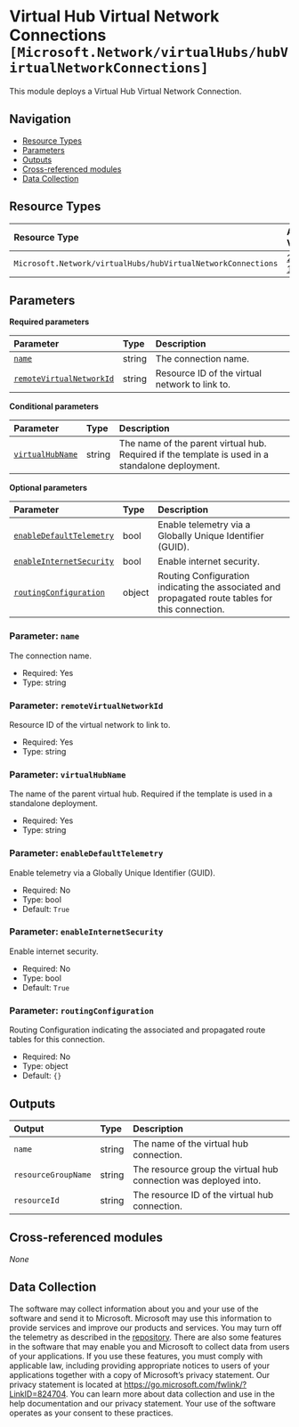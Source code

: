# Virtual Hub Virtual Network Connections `[Microsoft.Network/virtualHubs/hubVirtualNetworkConnections]`

This module deploys a Virtual Hub Virtual Network Connection.

## Navigation

- [Resource Types](#Resource-Types)
- [Parameters](#Parameters)
- [Outputs](#Outputs)
- [Cross-referenced modules](#Cross-referenced-modules)
- [Data Collection](#Data-Collection)

## Resource Types

| Resource Type | API Version |
| :-- | :-- |
| `Microsoft.Network/virtualHubs/hubVirtualNetworkConnections` | [2022-11-01](https://learn.microsoft.com/en-us/azure/templates/Microsoft.Network/2022-11-01/virtualHubs/hubVirtualNetworkConnections) |

## Parameters

**Required parameters**

| Parameter | Type | Description |
| :-- | :-- | :-- |
| [`name`](#parameter-name) | string | The connection name. |
| [`remoteVirtualNetworkId`](#parameter-remotevirtualnetworkid) | string | Resource ID of the virtual network to link to. |

**Conditional parameters**

| Parameter | Type | Description |
| :-- | :-- | :-- |
| [`virtualHubName`](#parameter-virtualhubname) | string | The name of the parent virtual hub. Required if the template is used in a standalone deployment. |

**Optional parameters**

| Parameter | Type | Description |
| :-- | :-- | :-- |
| [`enableDefaultTelemetry`](#parameter-enabledefaulttelemetry) | bool | Enable telemetry via a Globally Unique Identifier (GUID). |
| [`enableInternetSecurity`](#parameter-enableinternetsecurity) | bool | Enable internet security. |
| [`routingConfiguration`](#parameter-routingconfiguration) | object | Routing Configuration indicating the associated and propagated route tables for this connection. |

### Parameter: `name`

The connection name.

- Required: Yes
- Type: string

### Parameter: `remoteVirtualNetworkId`

Resource ID of the virtual network to link to.

- Required: Yes
- Type: string

### Parameter: `virtualHubName`

The name of the parent virtual hub. Required if the template is used in a standalone deployment.

- Required: Yes
- Type: string

### Parameter: `enableDefaultTelemetry`

Enable telemetry via a Globally Unique Identifier (GUID).

- Required: No
- Type: bool
- Default: `True`

### Parameter: `enableInternetSecurity`

Enable internet security.

- Required: No
- Type: bool
- Default: `True`

### Parameter: `routingConfiguration`

Routing Configuration indicating the associated and propagated route tables for this connection.

- Required: No
- Type: object
- Default: `{}`


## Outputs

| Output | Type | Description |
| :-- | :-- | :-- |
| `name` | string | The name of the virtual hub connection. |
| `resourceGroupName` | string | The resource group the virtual hub connection was deployed into. |
| `resourceId` | string | The resource ID of the virtual hub connection. |

## Cross-referenced modules

_None_

## Data Collection

The software may collect information about you and your use of the software and send it to Microsoft. Microsoft may use this information to provide services and improve our products and services. You may turn off the telemetry as described in the [repository](https://aka.ms/avm/telemetry). There are also some features in the software that may enable you and Microsoft to collect data from users of your applications. If you use these features, you must comply with applicable law, including providing appropriate notices to users of your applications together with a copy of Microsoft’s privacy statement. Our privacy statement is located at <https://go.microsoft.com/fwlink/?LinkID=824704>. You can learn more about data collection and use in the help documentation and our privacy statement. Your use of the software operates as your consent to these practices.
